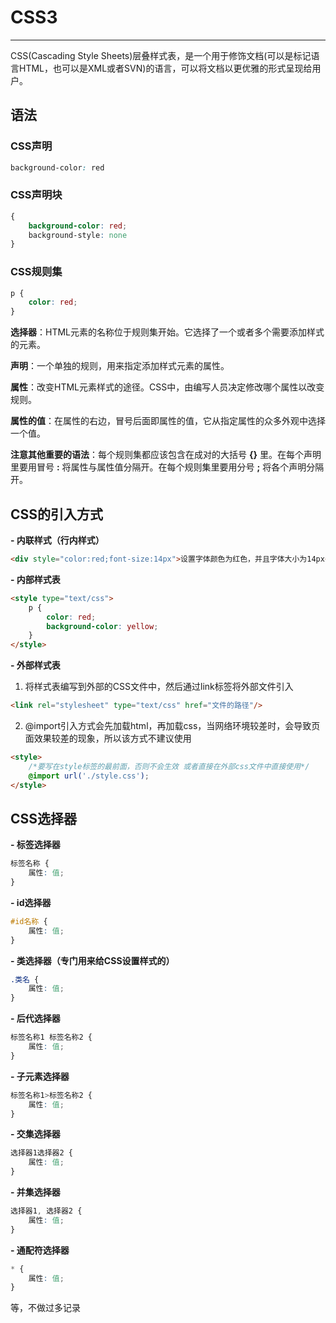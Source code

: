 # CSS3

---

CSS(Cascading Style Sheets)层叠样式表，是一个用于修饰文档(可以是标记语言HTML，也可以是XML或者SVN)的语言，可以将文档以更优雅的形式呈现给用户。

## 语法

### CSS声明

```css
background-color: red
```

### CSS声明块

```css
{
    background-color: red;
    background-style: none
}
```

### CSS规则集

```css
p {
    color: red;
}
```

**选择器**：HTML元素的名称位于规则集开始。它选择了一个或者多个需要添加样式的元素。

**声明**：一个单独的规则，用来指定添加样式元素的属性。

**属性**：改变HTML元素样式的途径。CSS中，由编写人员决定修改哪个属性以改变规则。

**属性的值**：在属性的右边，冒号后面即属性的值，它从指定属性的众多外观中选择一个值。

**注意其他重要的语法**：每个规则集都应该包含在成对的大括号 **{}** 里。在每个声明里要用冒号 **:** 将属性与属性值分隔开。在每个规则集里要用分号 **;** 将各个声明分隔开。

## CSS的引入方式

**- 内联样式（行内样式）**

```html
<div style="color:red;font-size:14px">设置字体颜⾊为红⾊，并且字体⼤⼩为14px</div>
```

**- 内部样式表**

```html
<style type="text/css">
    p {
        color: red;
        background-color: yellow;
    }
</style>
```

**- 外部样式表**

1. 将样式表编写到外部的CSS文件中，然后通过link标签将外部文件引入

```html
<link rel="stylesheet" type="text/css" href="文件的路径"/>
```

2. @import引入方式会先加载html，再加载css，当网络环境较差时，会导致页面效果较差的现象，所以该方式不建议使用

```html
<style>
    /*要写在style标签的最前面，否则不会生效 或者直接在外部css⽂件中直接使用*/
    @import url('./style.css');
</style>
```

## CSS选择器

**- 标签选择器**

```css
标签名称 {
    属性: 值;
}
```

**- id选择器**

```css
#id名称 {
    属性: 值;
}
```

**- 类选择器（专门用来给CSS设置样式的）**

```css
.类名 {
    属性: 值;
}
```

**- 后代选择器**

```css
标签名称1 标签名称2 {
    属性: 值;
}
```

**- 子元素选择器**

```css
标签名称1>标签名称2 {
    属性: 值;
}
```

**- 交集选择器**

```css
选择器1选择器2 {
    属性: 值;
}
```

**- 并集选择器**

```css
选择器1, 选择器2 {
    属性: 值;
}
```

**- 通配符选择器**

```css
* {
    属性: 值;
}
```

等，不做过多记录